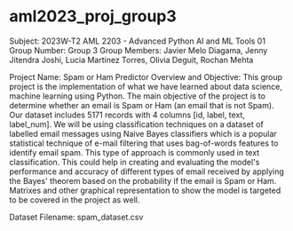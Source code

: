 # aml2023_proj_group3

Subject: 2023W-T2 AML 2203 - Advanced Python AI and ML Tools 01
Group Number: Group 3
Group Members:
    Javier Melo Diagama,
    Jenny Jitendra Joshi,
    Lucia Martinez Torres,
    Olivia Deguit,
    Rochan Mehta

Project Name: Spam or Ham Predictor
Overview and Objective:
    This group project is the implementation of what we have learned about data science, machine learning using Python. The main objective of the project is to determine whether an email is Spam or Ham (an email that is not Spam). Our dataset includes 5171 records with 4 columns [id, label, text, label_num].
    We will be using classification techniques on a dataset of labelled email messages using Naive Bayes classifiers which is a popular statistical technique of e-mail filtering that uses bag-of-words features to identify email spam. This type of approach is commonly used in text classification. This could help in creating and evaluating the model's performance and accuracy of different types of email received by applying the Bayes' theorem based on the probability if the email is Spam or Ham. Matrixes and other graphical representation to show the model is targeted to be covered in the project as well.
    
Dataset Filename: spam_dataset.csv

